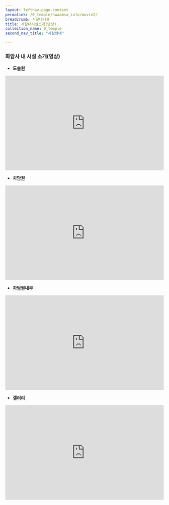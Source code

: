 ```yaml
---
layout: leftnav-page-content
permalink: /0_temple/hwaamsa_info/movie2/
breadcrumb: 사찰내시설
title: 사찰내시설소개(영상)
collection_name: 0_temple
second_nav_title: "사찰안내"

---
```


### **화암사 내 시설 소개(영상)**

* **도솔원**
<iframe width="100%"
        height="300"
        src="https://youtube.com/embed/uTilytb2--E?t=16"
        frameborder="0"
        allow="autoplay; encrypted-media"
        controls="1"
        allowfullscreen></iframe>

* **차담원**
<iframe width="100%"
        height="300"
        src="https://youtube.com/embed/eLLwpnl7vKI?t=16"
        frameborder="0"      
        controls="1"  
        allowfullscreen></iframe>

* **차담원내부**
<iframe width="100%"
        height="300"
        src="https://youtube.com/embed/6Qj1Mk6YbmE?t=15"
        frameborder="0"
        allow="autoplay; encrypted-media"
        allowfullscreen></iframe>

* **갤러리**
<iframe width="100%"
        height="300"
        src="https://youtube.com/embed/wKjkdmNswZ0?t=12"
        frameborder="0"
        allow="autoplay; encrypted-media"
        allowfullscreen></iframe>